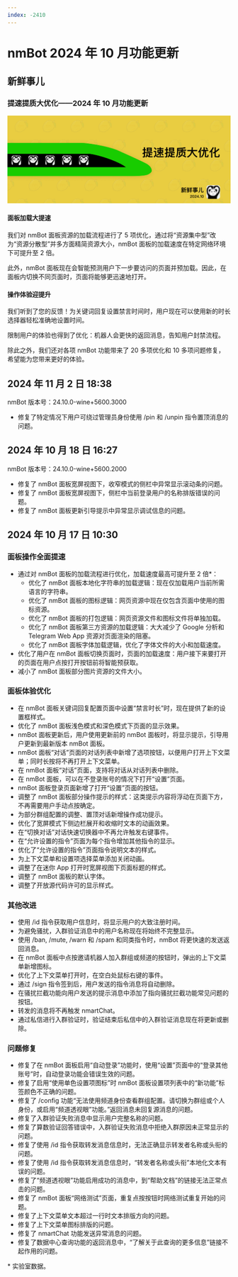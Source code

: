 ```yaml
---
index: -2410
---
```


# nmBot 2024 年 10 月功能更新

## 新鲜事儿
### 提速提质大优化——2024 年 10 月功能更新

![](../img/update-pictures/nmbot-2410.png)

#### 面板加载大提速

我们对 nmBot 面板资源的加载流程进行了 5 项优化，通过将“资源集中型”改为“资源分散型”并多方面精简资源大小，nmBot 面板的加载速度在特定网络环境下可提升至 2 倍。

此外，nmBot 面板现在会智能预测用户下一步要访问的页面并预加载。因此，在面板内切换不同页面时，页面将能够更迅速地打开。

#### 操作体验迎提升

我们听到了您的反馈！为关键词回复设置禁言时间时，用户现在可以使用新的时长选择器轻松准确地设置时间。

限制用户的体验也得到了优化：机器人会更快的返回消息，告知用户封禁流程。

除此之外，我们还对各项 nmBot 功能带来了 20 多项优化和 10 多项问题修复，希望能为您带来更好的体验。

## 2024 年 11 月 2 日 18:38
nmBot 版本号：24.10.0-wine+5600.3000

- 修复了特定情况下用户可绕过管理员身份使用 /pin 和 /unpin 指令置顶消息的问题。

## 2024 年 10 月 18 日 16:27
nmBot 版本号：24.10.0-wine+5600.2000

- 修复了 nmBot 面板宽屏视图下，收窄模式的侧栏中异常显示滚动条的问题。
- 修复了 nmBot 面板宽屏视图下，侧栏中当前登录用户的名称排版错误的问题。
- 修复了 nmBot 面板更新引导提示中异常显示调试信息的问题。

## 2024 年 10 月 17 日 10:30
### 面板操作全面提速

- 通过对 nmBot 面板的加载流程进行优化，加载速度最高可提升至 2 倍*：
    - 优化了 nmBot 面板本地化字符串的加载逻辑：现在仅加载用户当前所需语言的字符串。
    - 优化了 nmBot 面板的图标逻辑：网页资源中现在仅包含页面中使用的图标资源。
    - 优化了 nmBot 面板的打包逻辑：网页资源文件和图标文件将单独加载。
    - 优化了 nmBot 面板第三方资源的加载逻辑：大大减少了 Google 分析和 Telegram Web App 资源对页面渲染的阻塞。
    - 优化了 nmBot 面板字体加载逻辑，优化了字体文件的大小和加载速度。
- 优化了用户在 nmBot 面板切换页面时，页面的加载速度：用户接下来要打开的页面在用户点按打开按钮前将智能预获取。
- 减小了 nmBot 面板部分图片资源的文件大小。

### 面板体验优化

- 在 nmBot 面板关键词回复配置页面中设置“禁言时长”时，现在提供了新的设置框样式。
- 优化了 nmBot 面板浅色模式和深色模式下页面的显示效果。
- nmBot 面板更新后，用户使用更新前的 nmBot 面板时，将显示提示，引导用户更新到最新版本 nmBot 面板。
- nmBot 面板“对话”页面的对话列表中新增了选项按钮，以便用户打开上下文菜单；同时长按将不再打开上下文菜单。
- 在 nmBot 面板“对话”页面，支持将对话从对话列表中删除。
- 在 nmBot 面板，可以在不登录账号的情况下打开“设置”页面。
- nmBot 面板登录页面新增了打开“设置”页面的按钮。
- 调整了 nmBot 面板部分操作提示的样式：这类提示内容将浮动在页面下方，不再需要用户手动点按确定。
- 为部分群组配置的调整、置顶对话新增操作成功提示。
- 优化了宽屏模式下侧边栏展开和收缩时文本的动画效果。
- 在“切换对话”对话快速切换器中不再允许触发右键事件。
- 在“允许设置的指令”页面为每个指令增加其他指令的显示。
- 优化了“允许设置的指令”页面指令说明文本的样式。
- 为上下文菜单和设置项选择菜单添加关闭动画。
- 调整了在迷你 App 打开时宽屏视图下页面标题的样式。
- 调整了 nmBot 面板的默认字体。
- 调整了开放源代码许可的显示样式。

### 其他改进

- 使用 /id 指令获取用户信息时，将显示用户的大致注册时间。
- 为避免骚扰，入群验证消息中的用户名称现在将始终不完整显示。
- 使用 /ban, /mute, /warn 和 /spam 和同类指令时，nmBot 将更快速的发送返回消息。
- 在 nmBot 面板中点按邀请机器人加入群组或频道的按钮时，弹出的上下文菜单新增图标。
- 优化了上下文菜单打开时，在空白处鼠标右键的事件。
- 通过 /sign 指令签到后，用户发送的指令消息将自动删除。
- 在骚扰拦截功能向用户发送的提示消息中添加了指向骚扰拦截功能常见问题的按钮。
- 转发的消息将不再触发 nmartChat。
- 通过私信进行入群验证时，验证结束后私信中的入群验证消息现在将更新或删除。

### 问题修复

- 修复了在 nmBot 面板启用“自动登录”功能时，使用“设置”页面中的“登录其他账号”时，自动登录功能会错误生效的问题。
- 修复了启用“使用单色设置项图标”时 nmBot 面板设置项列表中的“新功能”标签颜色不正确的问题。
- 修复了 /config 功能“无法使用频道身份查看群组配置。请切换为群组或个人身份，或启用“频道透视眼”功能。”返回消息未回复源消息的问题。
- 修复了入群验证失败消息中显示用户完整名称的问题。
- 修复了算数验证回答错误中，入群验证失败消息中拒绝入群原因未正常显示的问题。
- 修复了使用 /id 指令获取转发消息信息时，无法正确显示转发者名称或头衔的问题。
- 修复了使用 /id 指令获取转发消息信息时，“转发者名称或头衔”本地化文本有误的问题。
- 修复了“频道透视眼”功能启用成功的消息中，到“帮助文档”的链接无法正常点击的问题。
- 修复了 nmBot 面板“网络测试”页面，重复点按按钮时网络测试重复开始的问题。
- 修复了上下文菜单文本超过一行时文本排版方向的问题。
- 修复了上下文菜单图标排版的问题。
- 修复了 nmartChat 功能发送异常消息的问题。
- 修复了数据中心查询功能的返回消息中，“了解关于此查询的更多信息”链接不起作用的问题。

\* 实验室数据。